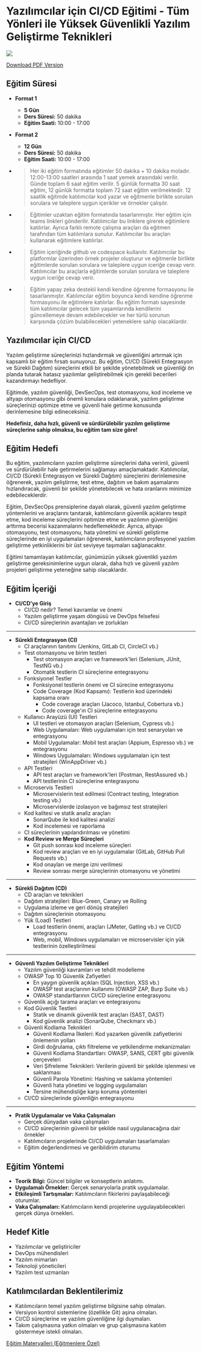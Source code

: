 # Yazılımcılar için CI/CD Eğitimi - Tüm Yönleri ile Yüksek Güvenlikli Yazılım Geliştirme Teknikleri

![](ci-cd.webp)

[Download PDF Version](./yazilimcilar-icin-ci-cd.pdf)

## **Eğitim Süresi**

- **Format 1**
  - **5 Gün**
  - **Ders Süresi:** 50 dakika
  - **Eğitim Saati:** 10:00 - 17:00

- **Format 2**
  - **12 Gün**
  - **Ders Süresi:** 50 dakika
  - **Eğitim Saati:** 10:00 - 17:00

- > Her iki eğitim formatında eğitimler 50 dakika + 10 dakika moladır. 12:00-13:00 saatleri arasında 1 saat yemek arasındaki verilir. Günde toplam 6 saat eğitim verilir. 5 günlük formatta 30 saat eğitim, 12 günlük formatta toplam 72 saat eğitim verilmektedir. 12 saatlik eğitmde katılımcılar kod yazar ve eğitmenle birlikte sorulan sorulara ve taleplere uygun içerikler ve örnekler çalışılır.

- > Eğitimler uzaktan eğitim formatında tasarlanmıştır. Her eğitim için teams linkleri gönderilir. Katılımcılar bu linklere girerek eğitimlere katılırlar. Ayrıca farklı remote çalışma araçları da eğitmen tarafından tüm katılımlara sunulur. Katılımcılar bu araçları kullanarak eğitimlere katılırlar. 

- > Eğitim içeriğinde github ve codespace kullanılır. Katılımcılar bu platformlar üzerinden örnek projeler oluşturur ve eğitmenle birlikte eğitimlerde sorulan sorulara ve taleplere uygun iceriğe cevap verir. Katılımcılar bu araçlarla eğitimlerde sorulan sorulara ve taleplere uygun iceriğe cevap verir.

- > Eğitim yapay zeka destekli kendi kendine öğrenme formasyonu ile tasarlanmıştır. Katılımcılar eğitim boyunca kendi kendine öğrenme formasyonu ile eğitimlere katılırlar. Bu eğitim formatı sayesinde tüm katılımcılar gelecek tüm yaşamlarında kendilerini güncellemeye devam edebilecekler ve her türlü sorunun karşısında çözüm bulabilecekleri yeteneklere sahip olacaklardır.  

## **Yazılımcılar için CI/CD**

Yazılım geliştirme süreçlerinizi hızlandırmak ve güvenliğini artırmak için kapsamlı bir eğitim fırsatı sunuyoruz. Bu eğitim, CI/CD (Sürekli Entegrasyon ve Sürekli Dağıtım) süreçlerini etkili bir şekilde yönetebilmek ve güvenliği ön planda tutarak hatasız yazılımlar geliştirebilmek için gerekli becerileri kazandırmayı hedefliyor.

Eğitimde, yazılım güvenliği, DevSecOps, test otomasyonu, kod inceleme ve altyapı otomasyonu gibi önemli konulara odaklanarak, yazılım geliştirme süreçlerinizi optimize etme ve güvenli hale getirme konusunda derinlemesine bilgi edineceksiniz.

**Hedefiniz, daha hızlı, güvenli ve sürdürülebilir yazılım geliştirme süreçlerine sahip olmaksa, bu eğitim tam size göre!**

## **Eğitim Hedefi**

Bu eğitim, yazılımcıların yazılım geliştirme süreçlerini daha verimli, güvenli ve sürdürülebilir hale getirmelerini sağlamayı amaçlamaktadır. Katılımcılar, CI/CD (Sürekli Entegrasyon ve Sürekli Dağıtım) süreçlerini derinlemesine öğrenerek, yazılım geliştirme, test etme, dağıtım ve bakım aşamalarını hızlandıracak, güvenli bir şekilde yönetebilecek ve hata oranlarını minimize edebileceklerdir.

Eğitim, DevSecOps prensiplerine dayalı olarak, güvenli yazılım geliştirme yöntemlerini ve araçlarını tanıtarak, katılımcıların güvenlik açıklarını tespit etme, kod inceleme süreçlerini optimize etme ve yazılımın güvenliğini arttırma becerisi kazanmalarını hedeflemektedir. Ayrıca, altyapı otomasyonu, test otomasyonu, hata yönetimi ve sürekli geliştirme süreçlerinde en iyi uygulamaları öğrenerek, katılımcıların profesyonel yazılım geliştirme yetkinliklerini bir üst seviyeye taşımaları sağlanacaktır.

Eğitimi tamamlayan katılımcılar, günümüzün yüksek güvenlikli yazılım geliştirme gereksinimlerine uygun olarak, daha hızlı ve güvenli yazılım projeleri geliştirme yeteneğine sahip olacaklardır.

<div style="page-break-after: always;"></div>

## **Eğitim İçeriği**

- **CI/CD’ye Giriş**  
  - CI/CD nedir? Temel kavramlar ve önemi  
  - Yazılım geliştirme yaşam döngüsü ve DevOps felsefesi  
  - CI/CD süreçlerinin avantajları ve zorlukları  

---

- **Sürekli Entegrasyon (CI)**  
  - CI araçlarının tanıtımı (Jenkins, GitLab CI, CircleCI vb.)  
  - Test otomasyonu ve birim testleri  
    - Test otomasyon araçları ve framework’leri (Selenium, JUnit, TestNG vb.)  
    - Otomatik testlerin CI süreçlerine entegrasyonu  
  - Fonksiyonel Testler  
    - Fonksiyonel testlerin önemi ve CI sürecine entegrasyonu  
    - Code Coverage (Kod Kapsamı): Testlerin kod üzerindeki kapsama oranı  
      - Code coverage araçları (Jacoco, Istanbul, Cobertura vb.)  
      - Code coverage'ın CI süreçlerine entegrasyonu  
  - Kullanıcı Arayüzü (UI) Testleri  
    - UI testleri ve otomasyon araçları (Selenium, Cypress vb.)  
    - Web Uygulamaları: Web uygulamaları için test senaryoları ve entegrasyonu  
    - Mobil Uygulamalar: Mobil test araçları (Appium, Espresso vb.) ve entegrasyonu  
    - Windows Uygulamaları: Windows uygulamaları için test stratejileri (WinAppDriver vb.)  
  - API Testleri  
    - API test araçları ve framework'leri (Postman, RestAssured vb.)  
    - API testlerinin CI süreçlerine entegrasyonu  
  - Microservis Testleri  
    - Microservislerin test edilmesi (Contract testing, Integration testing vb.)  
    - Microservislerde izolasyon ve bağımsız test stratejileri  
  - Kod kalitesi ve statik analiz araçları  
    - SonarQube ile kod kalitesi analizi  
    - Kod incelemesi ve raporlama  
  - CI süreçlerinin yapılandırılması ve yönetimi  
  - **Kod Review ve Merge Süreçleri**  
    - Git push sonrası kod inceleme süreçleri  
    - Kod review araçları ve en iyi uygulamalar (GitLab, GitHub Pull Requests vb.)  
    - Kod onayları ve merge izni verilmesi  
    - Review sonrası merge süreçlerinin otomasyonu ve yönetimi  

---

- **Sürekli Dağıtım (CD)**  
  - CD araçları ve teknikleri  
  - Dağıtım stratejileri: Blue-Green, Canary ve Rolling  
  - Uygulama izleme ve geri dönüş stratejileri  
  - Dağıtım süreçlerinin otomasyonu  
  - Yük (Load) Testleri  
    - Load testlerin önemi, araçları (JMeter, Gatling vb.) ve CI/CD entegrasyonu  
    - Web, mobil, Windows uygulamaları ve microservisler için yük testlerinin özelleştirilmesi  

---

- **Güvenli Yazılım Geliştirme Teknikleri**  
  - Yazılım güvenliği kavramları ve tehdit modelleme  
  - OWASP Top 10 Güvenlik Zafiyetleri  
    - En yaygın güvenlik açıkları (SQL Injection, XSS vb.)  
    - OWASP test araçlarının kullanımı (OWASP ZAP, Burp Suite vb.)  
    - OWASP standartlarının CI/CD süreçlerine entegrasyonu  
  - Güvenlik açığı tarama araçları ve entegrasyonu  
  - Kod Güvenlik Testleri  
    - Statik ve dinamik güvenlik test araçları (SAST, DAST)  
    - Kod güvenlik analizi (SonarQube, Checkmarx vb.)  
  - Güvenli Kodlama Teknikleri  
    - Güvenli Kodlama İlkeleri: Kod yazarken güvenlik zafiyetlerini önlemenin yolları  
    - Girdi doğrulama, çıktı filtreleme ve yetkilendirme mekanizmaları  
    - Güvenli Kodlama Standartları: OWASP, SANS, CERT gibi güvenlik çerçeveleri  
    - Veri Şifreleme Teknikleri: Verilerin güvenli bir şekilde işlenmesi ve saklanması  
    - Güvenli Parola Yönetimi: Hashing ve saklama yöntemleri  
    - Güvenli hata yönetimi ve logging uygulamaları  
    - Tersine mühendisliğe karşı koruma yöntemleri  
  - CI/CD süreçlerinde güvenliğin entegrasyonu  

---

- **Pratik Uygulamalar ve Vaka Çalışmaları**  
  - Gerçek dünyadan vaka çalışmaları  
  - CI/CD süreçlerinin güvenli bir şekilde nasıl uygulanacağına dair örnekler  
  - Katılımcıların projelerinde CI/CD uygulamaları tasarlamaları  
  - Eğitim değerlendirmesi ve geribildirim oturumu  

<div style="page-break-after: always;"></div>

## **Eğitim Yöntemi**

- **Teorik Bilgi:** Güncel bilgiler ve konseptlerin anlatımı.
- **Uygulamalı Örnekler:** Gerçek senaryolarla pratik uygulamalar.
- **Etkileşimli Tartışmalar:** Katılımcıların fikirlerini paylaşabileceği oturumlar.
- **Vaka Çalışmaları:** Katılımcıların kendi projelerine uygulayabilecekleri gerçek dünya örnekleri.

## **Hedef Kitle**

- Yazılımcılar ve geliştiriciler
- DevOps mühendisleri
- Yazılım mimarları
- Teknoloji yöneticileri
- Yazılım test uzmanları

## **Katılımcılardan Beklentilerimiz**

- Katılımcıların temel yazılım geliştirme bilgisine sahip olmaları.
- Versiyon kontrol sistemlerine (özellikle Git) aşina olmaları.
- CI/CD süreçlerine ve yazılım güvenliğine ilgi duymaları.
- Takım çalışmasına yatkın olmaları ve grup çalışmasına katılım göstermeye istekli olmaları.

[Eğitim Materyalleri (Eğitmenlere Özel)](https://github.com/TuncerKARAARSLAN-VB/training-kit-yazilimcilar-icin-ileri-seviye-ci-cd-egitimi)
